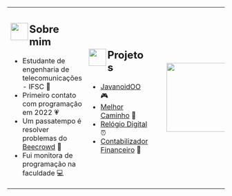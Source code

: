 <!DOCTYPE html>
<html lang="pt">
<head>
    <meta charset="UTF-8">
    <meta name="viewport" content="width=device-width, initial-scale=1.0"> 
</head>
<body>
    <table>
        <tr>
            <td>
                <h2>
                    <img src="https://github.com/luizakuze/luizakuze/assets/111708035/b35ab7b5-4644-47e1-a2cf-9f899f4b6e91" width="40px" align="left">
                    Sobre mim
                </h2>
                <ul>
                    <li>Estudante de engenharia de telecomunicações - IFSC 📡</li>
                    <li>Primeiro contato com programação em 2022 💗</li>
                    <li>Um passatempo é resolver problemas do <a href="https://www.beecrowd.com.br/judge/pt/profile/667397">Beecrowd</a> 🐝</li>
                    <li>Fui monitora de programação na faculdade 💻</li>
                </ul>
            </td>
            <td>
                <h2>
                    <img src="https://github.com/luizakuze/luizakuze/assets/111708035/b35ab7b5-4644-47e1-a2cf-9f899f4b6e91" width="40px" align="left">
                    Projetos
                </h2>
                <ul>
                    <li><a href="https://github.com/luizakuze/JavanoidOO">JavanoidOO</a> 🎮</li>
                    <li><a href="https://github.com/luizakuze/Melhor-Caminho">Melhor Caminho</a> 🚗</li>
                    <li><a href="https://github.com/luizakuze/Digital-Clock">Relógio Digital</a> ⏰</li>
                    <li><a href="https://github.com/luizakuze/Contabilizador-Financeiro">Contabilizador Financeiro</a> 💼</li>
                </ul>
            </td>
             <td> 
                <ul>
            <div class="image-container">
            <img src="https://github.com/luizakuze/luizakuze/assets/111708035/3c97d103-8074-4391-a878-70b1a8415d49" width="160px">
        </div>
                </ul>
            </td>
        </tr>
</body>
</html>
